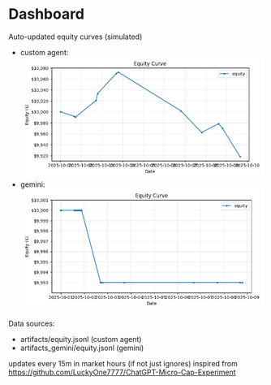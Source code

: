# Dashboard

Auto-updated equity curves (simulated)

- custom agent: ![Equity Curve](artifacts/equity.png?v=3a6ece3)
- gemini: ![Equity Curve (Gemini)](artifacts_gemini/equity.png?v=3a6ece3)

Data sources:
- artifacts/equity.jsonl (custom agent)
- artifacts_gemini/equity.jsonl (gemini)

updates every 15m in market hours (if not just ignores)
inspired from https://github.com/LuckyOne7777/ChatGPT-Micro-Cap-Experiment